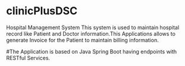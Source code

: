 # clinicPlusDSC

Hospital Management System This system is used to maintain hospital record like Patient and Doctor information.This Applications allows to generate Invoice for the Patient to maintain billing information.

#The Application is based on Java Spring Boot having endpoints with RESTful Services.
